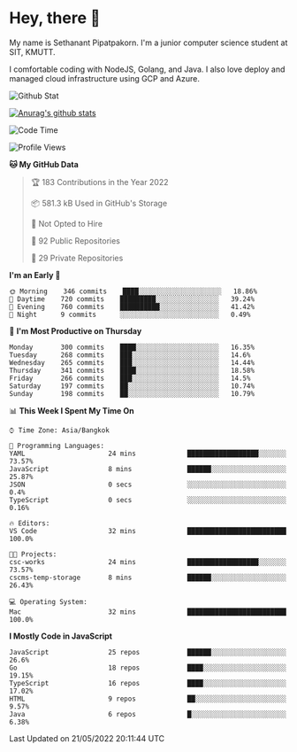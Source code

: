 # Hey, there 🙌
My name is Sethanant Pipatpakorn. I'm a junior computer science student at SIT, KMUTT.

I comfortable coding with NodeJS, Golang, and Java. I also love deploy and managed cloud infrastructure using GCP and Azure.

![Github Stat](https://github-profile-summary-cards.vercel.app/api/cards/profile-details?username=thetkpark&theme=dracula)

[![Anurag's github stats](https://github-readme-stats.vercel.app/api?username=thetkpark&count_private=true&show_icons=true&theme=tokyonight)](https://github.com/anuraghazra/github-readme-stats)

<!--START_SECTION:waka-->
![Code Time](http://img.shields.io/badge/Code%20Time-0%20secs-blue)

![Profile Views](http://img.shields.io/badge/Profile%20Views-0-blue)

**🐱 My GitHub Data** 

> 🏆 183 Contributions in the Year 2022
 > 
> 📦 581.3 kB Used in GitHub's Storage 
 > 
> 🚫 Not Opted to Hire
 > 
> 📜 92 Public Repositories 
 > 
> 🔑 29 Private Repositories  
 > 
**I'm an Early 🐤** 

```text
🌞 Morning    346 commits    ████░░░░░░░░░░░░░░░░░░░░░   18.86% 
🌆 Daytime    720 commits    █████████░░░░░░░░░░░░░░░░   39.24% 
🌃 Evening    760 commits    ██████████░░░░░░░░░░░░░░░   41.42% 
🌙 Night      9 commits      ░░░░░░░░░░░░░░░░░░░░░░░░░   0.49%

```
📅 **I'm Most Productive on Thursday** 

```text
Monday       300 commits    ████░░░░░░░░░░░░░░░░░░░░░   16.35% 
Tuesday      268 commits    ███░░░░░░░░░░░░░░░░░░░░░░   14.6% 
Wednesday    265 commits    ███░░░░░░░░░░░░░░░░░░░░░░   14.44% 
Thursday     341 commits    ████░░░░░░░░░░░░░░░░░░░░░   18.58% 
Friday       266 commits    ███░░░░░░░░░░░░░░░░░░░░░░   14.5% 
Saturday     197 commits    ██░░░░░░░░░░░░░░░░░░░░░░░   10.74% 
Sunday       198 commits    ██░░░░░░░░░░░░░░░░░░░░░░░   10.79%

```


📊 **This Week I Spent My Time On** 

```text
⌚︎ Time Zone: Asia/Bangkok

💬 Programming Languages: 
YAML                     24 mins             ██████████████████░░░░░░░   73.57% 
JavaScript               8 mins              ██████░░░░░░░░░░░░░░░░░░░   25.87% 
JSON                     0 secs              ░░░░░░░░░░░░░░░░░░░░░░░░░   0.4% 
TypeScript               0 secs              ░░░░░░░░░░░░░░░░░░░░░░░░░   0.16%

🔥 Editors: 
VS Code                  32 mins             █████████████████████████   100.0%

🐱‍💻 Projects: 
csc-works                24 mins             ██████████████████░░░░░░░   73.57% 
cscms-temp-storage       8 mins              ██████░░░░░░░░░░░░░░░░░░░   26.43%

💻 Operating System: 
Mac                      32 mins             █████████████████████████   100.0%

```

**I Mostly Code in JavaScript** 

```text
JavaScript               25 repos            ██████░░░░░░░░░░░░░░░░░░░   26.6% 
Go                       18 repos            ████░░░░░░░░░░░░░░░░░░░░░   19.15% 
TypeScript               16 repos            ████░░░░░░░░░░░░░░░░░░░░░   17.02% 
HTML                     9 repos             ██░░░░░░░░░░░░░░░░░░░░░░░   9.57% 
Java                     6 repos             █░░░░░░░░░░░░░░░░░░░░░░░░   6.38%

```



 Last Updated on 21/05/2022 20:11:44 UTC
<!--END_SECTION:waka-->
